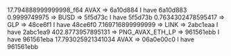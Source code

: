 17.794888999999998_f64 AVAX => 6a10d884 I have 6a10d883
0.9999749975 => BUSD => 5f5d73c I have 5f5d73b
0.7634302478595417 => GLP => 48ce6f1 I have 48ce6f0
7.169716899999999 => LINK => 2abc1eaa I have 2abc1ea9
402.8773957895131 => PNG_AVAX_ETH_LP => 961561ebb I have 961561eba
17.793025921341034 AVAX => 06a0e00c0 I have 961561ebb
